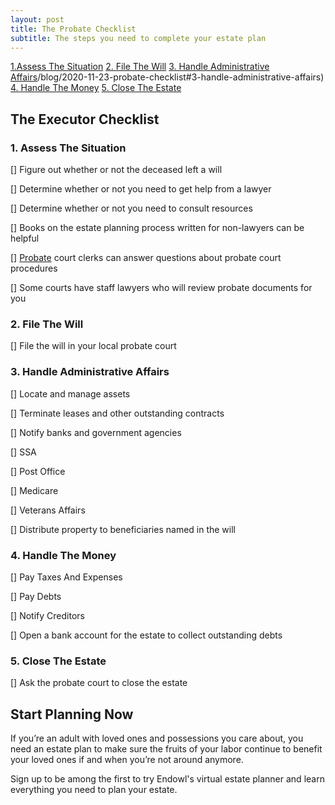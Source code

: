 ```yaml
---
layout: post
title: The Probate Checklist
subtitle: The steps you need to complete your estate plan
---
```


[1.Assess The Situation](/blog/2020-11-23-probate-checklist#1-assess-the-situation)
[2. File The Will](/blog/2020-11-23-probate-checklist#2-file-the-will)
[3. Handle Administrative Affairs]()/blog/2020-11-23-probate-checklist#3-handle-administrative-affairs)
[4. Handle The Money](/blog/2020-11-23-probate-checklist#4-handle-the-money)
[5. Close The Estate](/blog/2020-11-23-probate-checklist#5-close-the-estate)

## The Executor Checklist

### 1. Assess The Situation

[] Figure out whether or not the deceased left a will

[] Determine whether or not you need to get help from a lawyer 

[] Determine whether or not you need to consult resources

  [] Books on the estate planning process written for non-lawyers can be helpful

  [] [Probate](https://endowl.com/estate-planning-glossary#probate) court clerks can answer questions about probate court procedures

  [] Some courts have staff lawyers who will review probate documents for you

### 2. File The Will

[] File the will in your local probate court

### 3. Handle Administrative Affairs

[] Locate and manage assets

[] Terminate leases and other outstanding contracts

[] Notify banks and government agencies

  [] SSA

  [] Post Office

  [] Medicare

  [] Veterans Affairs

[] Distribute property to beneficiaries named in the will

### 4. Handle The Money

[] Pay Taxes And Expenses

[] Pay Debts

[] Notify Creditors

[] Open a bank account for the estate to collect outstanding debts

### 5. Close The Estate

[] Ask the probate court to close the estate

## Start Planning Now

If you’re an adult with loved ones and possessions you care about, you need an estate plan to make sure the fruits of your labor continue to benefit your loved ones if and when you’re not around anymore.

Sign up to be among the first to try Endowl's virtual estate planner and learn everything you need to plan your estate.